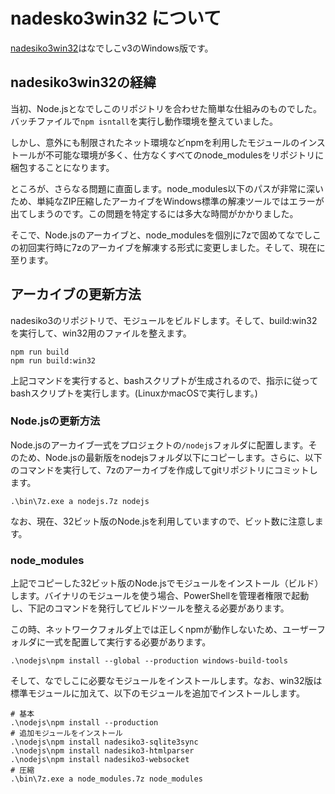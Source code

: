 # nadesko3win32 について

[nadesiko3win32](https://github.com/kujirahand/nadesiko3win32)はなでしこv3のWindows版です。

## nadesiko3win32の経緯

当初、Node.jsとなでしこのリポジトリを合わせた簡単な仕組みのものでした。バッチファイルで`npm isntall`を実行し動作環境を整えていました。

しかし、意外にも制限されたネット環境などnpmを利用したモジュールのインストールが不可能な環境が多く、仕方なくすべてのnode_modulesをリポジトリに梱包することになります。

ところが、さらなる問題に直面します。node_modules以下のパスが非常に深いため、単純なZIP圧縮したアーカイブをWindows標準の解凍ツールではエラーが出てしまうのです。この問題を特定するには多大な時間がかかりました。

そこで、Node.jsのアーカイブと、node_modulesを個別に7zで固めてなでしこの初回実行時に7zのアーカイブを解凍する形式に変更しました。そして、現在に至ります。

## アーカイブの更新方法

nadesiko3のリポジトリで、モジュールをビルドします。そして、build:win32を実行して、win32用のファイルを整えます。

```
npm run build
npm run build:win32
```

上記コマンドを実行すると、bashスクリプトが生成されるので、指示に従ってbashスクリプトを実行します。(LinuxかmacOSで実行します。)

### Node.jsの更新方法

Node.jsのアーカイブ一式をプロジェクトの`/nodejs`フォルダに配置します。そのため、Node.jsの最新版をnodejsフォルダ以下にコピーします。さらに、以下のコマンドを実行して、7zのアーカイブを作成してgitリポジトリにコミットします。

```
.\bin\7z.exe a nodejs.7z nodejs
```

なお、現在、32ビット版のNode.jsを利用していますので、ビット数に注意します。

### node_modules

上記でコピーした32ビット版のNode.jsでモジュールをインストール（ビルド）します。バイナリのモジュールを使う場合、PowerShellを管理者権限で起動し、下記のコマンドを発行してビルドツールを整える必要があります。

この時、ネットワークフォルダ上では正しくnpmが動作しないため、ユーザーフォルダに一式を配置して実行する必要があります。

```
.\nodejs\npm install --global --production windows-build-tools
```

そして、なでしこに必要なモジュールをインストールします。なお、win32版は標準モジュールに加えて、以下のモジュールを追加でインストールします。

```
# 基本
.\nodejs\npm install --production
# 追加モジュールをインストール
.\nodejs\npm install nadesiko3-sqlite3sync
.\nodejs\npm install nadesiko3-htmlparser
.\nodejs\npm install nadesiko3-websocket
# 圧縮
.\bin\7z.exe a node_modules.7z node_modules
```





